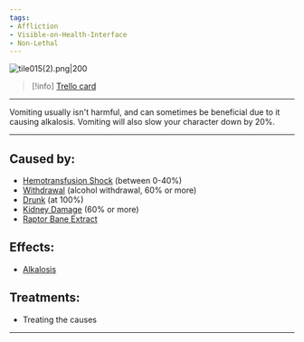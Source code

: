 ```yaml
---
tags:
- Affliction
- Visible-on-Health-Interface
- Non-Lethal
---
```


![tile015(2).png\|200](/Symptoms/Vomiting%20-%20Attachments/6718845db30472d958dd7aa5.png)

> [!info] [Trello card](https://trello.com/c/wyhky1Og/19-vomiting)

---

Vomiting usually isn't harmful, and can sometimes be beneficial due to it causing alkalosis. Vomiting will also slow your character down by 20%.

---

## Caused by:

- [Hemotransfusion Shock](../Blood/Hemotransfusion%20Shock.md) (between 0-40%)
- [Withdrawal](../Head_Brain/Withdrawal.md) (alcohol withdrawal, 60% or more)
- [Drunk](../Head_Brain/Drunk.md) (at 100%)
- [Kidney Damage](../Torso/Kidney%20Damage.md) (60% or more)
- [Raptor Bane Extract](../Items/Raptor%20Bane%20Extract.md)

## Effects:

- [Alkalosis](../Blood/Alkalosis.md)

## Treatments:

- Treating the causes

---

